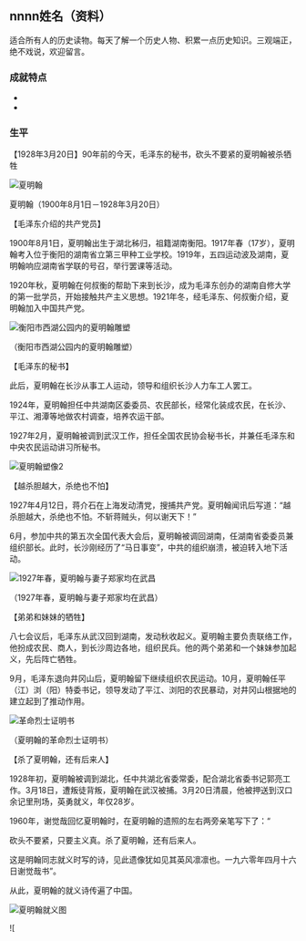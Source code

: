 ## nnnn姓名（资料）

适合所有人的历史读物。每天了解一个历史人物、积累一点历史知识。三观端正，绝不戏说，欢迎留言。  

### 成就特点

- ​
- ​


### 生平

【1928年3月20日】90年前的今天，毛泽东的秘书，砍头不要紧的夏明翰被杀牺牲

![夏明翰](夏明翰.jpg)

夏明翰（1900年8月1日－1928年3月20日）

【毛泽东介绍的共产党员】

1900年8月1日，夏明翰出生于湖北秭归，祖籍湖南衡阳。1917年春（17岁），夏明翰考入位于衡阳的湖南省立第三甲种工业学校。1919年，五四运动波及湖南，夏明翰响应湖南省学联的号召，举行罢课等活动。

1920年秋，夏明翰在何叔衡的帮助下来到长沙，成为毛泽东创办的湖南自修大学的第一批学员，开始接触共产主义思想。1921年冬，经毛泽东、何叔衡介绍，夏明翰加入中国共产党。

![衡阳市西湖公园内的夏明翰雕塑](衡阳市西湖公园内的夏明翰雕塑.jpg)

（衡阳市西湖公园内的夏明翰雕塑）

【毛泽东的秘书】

此后，夏明翰在长沙从事工人运动，领导和组织长沙人力车工人罢工。

1924年，夏明翰担任中共湖南区委委员、农民部长，经常化装成农民，在长沙、平江、湘潭等地做农村调查，培养农运干部。

1927年2月，夏明翰被调到武汉工作，担任全国农民协会秘书长，并兼任毛泽东和中央农民运动讲习所秘书。

![夏明翰塑像2](夏明翰塑像2.jpeg)

【越杀胆越大，杀绝也不怕】

1927年4月12日，蒋介石在上海发动清党，搜捕共产党。夏明翰闻讯后写道：“越杀胆越大，杀绝也不怕。不斩蒋贼头，何以谢天下！”

6月，参加中共的第五次全国代表大会后，夏明翰被调回湖南，任湖南省委委员兼组织部长。此时，长沙刚经历了“马日事变”，中共的组织崩溃，被迫转入地下活动。

![1927年春，夏明翰与妻子郑家均在武昌](1927年春，夏明翰与妻子郑家均在武昌.jpg)

（1927年春，夏明翰与妻子郑家均在武昌）

【弟弟和妹妹的牺牲】

八七会议后，毛泽东从武汉回到湖南，发动秋收起义。夏明翰主要负责联络工作，他扮成农民、商人，到长沙周边各地，组织民兵。他的两个弟弟和一个妹妹参加起义，先后阵亡牺牲。

9月，毛泽东退向井冈山后，夏明翰留下继续组织农民运动。10月，夏明翰任平（江）浏（阳）特委书记，领导发动了平江、浏阳的农民暴动，对井冈山根据地的建立起到了推动作用。

![革命烈士证明书](革命烈士证明书.jpeg)

（夏明翰的革命烈士证明书）

【杀了夏明翰，还有后来人】

1928年初，夏明翰被调到湖北，任中共湖北省委常委，配合湖北省委书记郭亮工作。3月18日，遭叛徒背叛，夏明翰在武汉被捕。3月20日清晨，他被押送到汉口余记里刑场，英勇就义，年仅28岁。

1960年，谢觉哉回忆夏明翰时，在夏明翰的遗照的左右两旁亲笔写下了：“

砍头不要紧，只要主义真。杀了夏明翰，还有后来人。

这是明翰同志就义时写的诗，见此遗像犹如见其英风凛凛也。一九六零年四月十六日谢觉哉书”。

从此，夏明翰的就义诗传遍了中国。

![夏明翰就义图](夏明翰就义图.jpeg)















![